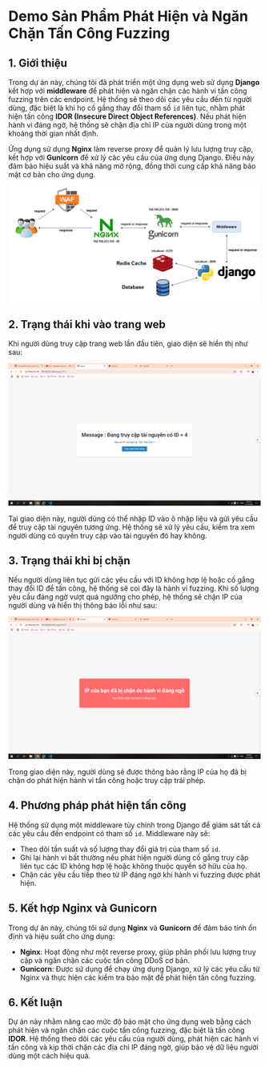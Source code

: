 # Demo Sản Phẩm Phát Hiện và Ngăn Chặn Tấn Công Fuzzing 

## 1. Giới thiệu

Trong dự án này, chúng tôi đã phát triển một ứng dụng web sử dụng **Django** kết hợp với **middleware** để phát hiện và ngăn chặn các hành vi tấn công fuzzing trên các endpoint. Hệ thống sẽ theo dõi các yêu cầu đến từ người dùng, đặc biệt là khi họ cố gắng thay đổi tham số `id` liên tục, nhằm phát hiện tấn công **IDOR (Insecure Direct Object References)**. Nếu phát hiện hành vi đáng ngờ, hệ thống sẽ chặn địa chỉ IP của người dùng trong một khoảng thời gian nhất định.

Ứng dụng sử dụng **Nginx** làm reverse proxy để quản lý lưu lượng truy cập, kết hợp với **Gunicorn** để xử lý các yêu cầu của ứng dụng Django. Điều này đảm bảo hiệu suất và khả năng mở rộng, đồng thời cung cấp khả năng bảo mật cơ bản cho ứng dụng.

![Mô Hình Sản Phẩm](access_demo/mohinh.jpg)

## 2. Trạng thái khi vào trang web

Khi người dùng truy cập trang web lần đầu tiên, giao diện sẽ hiển thị như sau:

![Trạng thái lúc đầu](access_demo/trangthailucdau.PNG)

Tại giao diện này, người dùng có thể nhập ID vào ô nhập liệu và gửi yêu cầu để truy cập tài nguyên tương ứng. Hệ thống sẽ xử lý yêu cầu, kiểm tra xem người dùng có quyền truy cập vào tài nguyên đó hay không.

## 3. Trạng thái khi bị chặn

Nếu người dùng liên tục gửi các yêu cầu với ID không hợp lệ hoặc cố gắng thay đổi ID để tấn công, hệ thống sẽ coi đây là hành vi fuzzing. Khi số lượng yêu cầu đáng ngờ vượt quá ngưỡng cho phép, hệ thống sẽ chặn IP của người dùng và hiển thị thông báo lỗi như sau:

![Trạng thái bị chặn](access_demo/dabichan.PNG)

Trong giao diện này, người dùng sẽ được thông báo rằng IP của họ đã bị chặn do phát hiện hành vi tấn công hoặc truy cập trái phép.

## 4. Phương pháp phát hiện tấn công

Hệ thống sử dụng một middleware tùy chỉnh trong Django để giám sát tất cả các yêu cầu đến endpoint có tham số `id`. Middleware này sẽ:
- Theo dõi tần suất và số lượng thay đổi giá trị của tham số `id`.
- Ghi lại hành vi bất thường nếu phát hiện người dùng cố gắng truy cập liên tục các ID không hợp lệ hoặc không thuộc quyền sở hữu của họ.
- Chặn các yêu cầu tiếp theo từ IP đáng ngờ khi hành vi fuzzing được phát hiện.

## 5. Kết hợp Nginx và Gunicorn

Trong dự án này, chúng tôi sử dụng **Nginx** và **Gunicorn** để đảm bảo tính ổn định và hiệu suất cho ứng dụng:
- **Nginx**: Hoạt động như một reverse proxy, giúp phân phối lưu lượng truy cập và ngăn chặn các cuộc tấn công DDoS cơ bản.
- **Gunicorn**: Được sử dụng để chạy ứng dụng Django, xử lý các yêu cầu từ Nginx và thực hiện các kiểm tra bảo mật để phát hiện tấn công fuzzing.

## 6. Kết luận

Dự án này nhằm nâng cao mức độ bảo mật cho ứng dụng web bằng cách phát hiện và ngăn chặn các cuộc tấn công fuzzing, đặc biệt là tấn công **IDOR**. Hệ thống theo dõi các yêu cầu của người dùng, phát hiện các hành vi tấn công và kịp thời chặn các địa chỉ IP đáng ngờ, giúp bảo vệ dữ liệu người dùng một cách hiệu quả.
